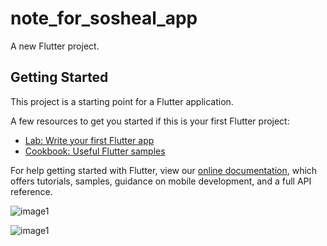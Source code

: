 # note_for_sosheal_app

A new Flutter project.

## Getting Started

This project is a starting point for a Flutter application.

A few resources to get you started if this is your first Flutter project:

- [Lab: Write your first Flutter app](https://flutter.dev/docs/get-started/codelab)
- [Cookbook: Useful Flutter samples](https://flutter.dev/docs/cookbook)

For help getting started with Flutter, view our
[online documentation](https://flutter.dev/docs), which offers tutorials,
samples, guidance on mobile development, and a full API reference.

![image1](https://user-images.githubusercontent.com/95576756/175921140-8bfa02ce-7668-4e57-8cde-569188396048.jpeg)

![image1](https://user-images.githubusercontent.com/95576756/175921397-8e12827c-bbbb-43df-a4a3-dde9ff6b1b8e.jpeg)
